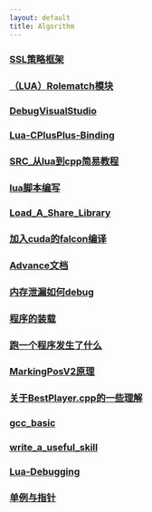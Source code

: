 ```yaml
---
layout: default 
title: Algorithm
---
```

### [SSL策略框架](SSL策略框架.md)
### [（LUA）Rolematch模块](（LUA）Rolematch模块.md)
### [DebugVisualStudio](DebugVisualStudio.md)
### [Lua-CPlusPlus-Binding](Lua-CPlusPlus-Binding.md)
### [SRC_从lua到cpp简易教程](SRC_从lua到cpp简易教程.md)
### [lua脚本编写](lua脚本编写.md)
### [Load_A_Share_Library](Load_A_Share_Library.md)
### [加入cuda的falcon编译](加入cuda的falcon编译.md)
### [Advance文档](Advance文档.md)
### [内存泄漏如何debug](内存泄漏如何debug.md)
### [程序的装载](程序的装载.md)
### [跑一个程序发生了什么](跑一个程序发生了什么.md)
### [MarkingPosV2原理](MarkingPosV2原理.md)
### [关于BestPlayer.cpp的一些理解](关于BestPlayer.cpp的一些理解.md)
### [gcc_basic](gcc_basic.md)
### [write_a_useful_skill](write_a_useful_skill.md)
### [Lua-Debugging](Lua-Debugging.md)
### [单例与指针](单例与指针.md)
